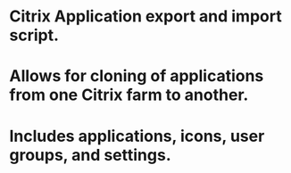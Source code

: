 # Citrix Application export and import script.
# Allows for cloning of applications from one Citrix farm to another.
# Includes applications, icons, user groups, and settings.
